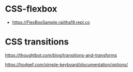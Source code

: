 # CSS-flexbox

* https://FlexBoxSample.rajitha19.repl.co


# CSS transitions
https://thoughtbot.com/blog/transitions-and-transforms



https://hodgef.com/simple-keyboard/documentation/options/
